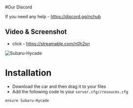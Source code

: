 #Our Discord

If you need any help - https://discord.gg/nchub

## Video & Screenshot

- click - https://streamable.com/n0h2sn

![Subaru-Hycade](https://media.discordapp.net/attachments/1013909747986075678/1013914807918931968/Screenshot_1.png?width=1440&height=559)

# Installation

- Download the car and then drag it to your files
- Add the following code to your ```server.cfg//resouces.cfg```

```
ensure Subaru-Hycade
```
